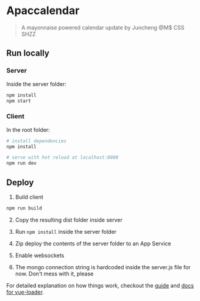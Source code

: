 # Apaccalendar

> A mayonnaise powered calendar
> update by Juncheng @M$ CSS SHZZ

## Run locally

### Server

Inside the server folder:
``` bash
npm install
npm start
```

### Client

In the root folder:
``` bash
# install dependencies
npm install

# serve with hot reload at localhost:8080
npm run dev
```

## Deploy

1. Build client

``` bash
npm run build
```

2. Copy the resulting dist folder inside server

3. Run ```npm install``` inside the server folder

4. Zip deploy the contents of the server folder to an App Service

5. Enable websockets

6. The mongo connection string is hardcoded inside the server.js file for now. Don't mess with it, please

For detailed explanation on how things work, checkout the [guide](http://vuejs-templates.github.io/webpack/) and [docs for vue-loader](http://vuejs.github.io/vue-loader).
